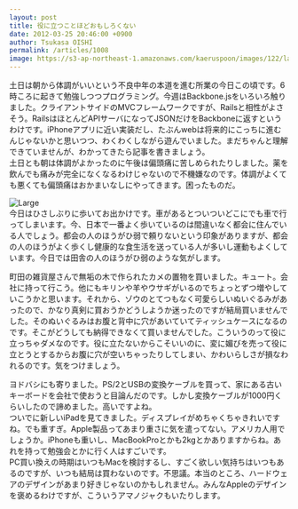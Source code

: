 ```yaml
---
layout: post
title: 役に立つことほどおもしろくない
date: 2012-03-25 20:46:00 +0900
author: Tsukasa OISHI
permalink: /articles/1008
image: https://s3-ap-northeast-1.amazonaws.com/kaeruspoon/images/122/large.JPG?1332675970
---
```



土日は朝から体調がいいという不良中年の本道を進む所業の今日この頃です。6時ころに起きて勉強しつつプログラミング。今週はBackbone.jsをいろいろ触りました。クライアントサイドのMVCフレームワークですが、Railsと相性がよさそう。RailsはほとんどAPIサーバになってJSONだけをBackboneに返すというわけです。iPhoneアプリに近い実装だし、たぶんwebは将来的にこっちに進むんじゃないかと思いつつ、わくわくしながら遊んでいました。まだちゃんと理解できていませんが、わかってきたら記事を書きましょう。  
土日とも朝は体調がよかったのに午後は偏頭痛に苦しめられたりしました。薬を飲んでも痛みが完全になくなるわけじゃないので不機嫌なのです。体調がよくても悪くても偏頭痛はおかまいなしにやってきます。困ったものだ。  

![Large](https://s3-ap-northeast-1.amazonaws.com/kaeruspoon/images/122/large.JPG?1332675970)  
今日はひさしぶりに歩いてお出かけです。車があるとついついどこにでも車で行ってしまいます。今、日本で一番よく歩いているのは間違いなく都会に住んでいる人でしょう。都会の人のほうがひ弱で頼りないという印象がありますが、都会の人のほうがよく歩くし健康的な食生活を送っている人が多いし運動もよくしています。今日では田舎の人のほうがひ弱のような気がします。  

町田の雑貨屋さんで無垢の木で作られたカメの置物を買いました。キュート。会社に持って行こう。他にもキリンや羊やウサギがいるのでちょっとずつ増やしていこうかと思います。それから、ゾウのとてつもなく可愛らしいぬいぐるみがあったので、かなり真剣に買おうかどうしようか迷ったのですが結局買いませんでした。そのぬいぐるみはお腹と背中に穴があいていてティッシュケースになるのです。そこがどうしても納得できなくて買いませんでした。こういうのって役に立っちゃダメなのです。役に立たないからこそいいのに、変に媚びを売って役に立とうとするからお腹に穴が空いちゃったりしてしまい、かわいらしさが損なわれるのです。気をつけましょう。  

ヨドバシにも寄りました。PS/2とUSBの変換ケーブルを買って、家にある古いキーボードを会社で使おうと目論んだのです。しかし変換ケーブルが1000円くらいしたので諦めました。高いですよね。  
ついでに新しいiPadを見てきました。ディスプレイがめちゃくちゃきれいですね。でも重すぎ。Apple製品ってあまり重さに気を遣ってない。アメリカ人用でしょうか。iPhoneも重いし、MacBookProとかも2kgとかありますからね。あれを持って勉強会とかに行く人はすごいです。  
PC買い換えの時期はいつもMacを検討するし、すごく欲しい気持ちはいつもあるのですが、いつも結局は買わないのです。不思議。本当のところ、ハードウェアのデザインがあまり好きじゃないのかもしれません。みんなAppleのデザインを褒めるわけですが、こういうアマノジャクもいたりします。  

